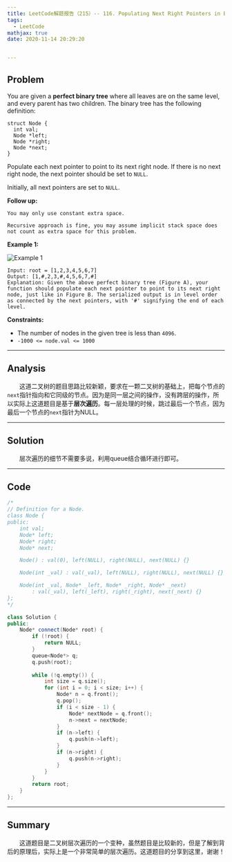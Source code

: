```yaml
---
title: LeetCode解题报告（215）-- 116. Populating Next Right Pointers in Each Node
tags:
  - LeetCode
mathjax: true
date: 2020-11-14 20:29:20


---
```


## Problem

You are given a **perfect binary tree** where all leaves are on the same level, and every parent has two children. The binary tree has the following definition:

```
struct Node {
  int val;
  Node *left;
  Node *right;
  Node *next;
}
```

Populate each next pointer to point to its next right node. If there is no next right node, the next pointer should be set to `NULL`.

Initially, all next pointers are set to `NULL`.

**Follow up:**

```
You may only use constant extra space.

Recursive approach is fine, you may assume implicit stack space does not count as extra space for this problem.
```

<!-- more -->

**Example 1:**

![Example 1](https://assets.leetcode.com/uploads/2019/02/14/116_sample.png)

```
Input: root = [1,2,3,4,5,6,7]
Output: [1,#,2,3,#,4,5,6,7,#]
Explanation: Given the above perfect binary tree (Figure A), your function should populate each next pointer to point to its next right node, just like in Figure B. The serialized output is in level order as connected by the next pointers, with '#' signifying the end of each level.
```

**Constraints:**

- The number of nodes in the given tree is less than `4096`.
- `-1000 <= node.val <= 1000`

------

## Analysis

&emsp;&emsp;这道二叉树的题目思路比较新颖，要求在一颗二叉树的基础上，把每个节点的`next`指针指向和它同级的节点。因为是同一层之间的操作，没有跨层的操作，所以实际上这道题目是基于**层次遍历**。每一层处理的时候，跳过最后一个节点，因为最后一个节点的`next`指针为NULL。

------

## Solution

&emsp;&emsp;层次遍历的细节不需要多说，利用queue结合循环进行即可。

------

## Code

```c++
/*
// Definition for a Node.
class Node {
public:
    int val;
    Node* left;
    Node* right;
    Node* next;

    Node() : val(0), left(NULL), right(NULL), next(NULL) {}

    Node(int _val) : val(_val), left(NULL), right(NULL), next(NULL) {}

    Node(int _val, Node* _left, Node* _right, Node* _next)
        : val(_val), left(_left), right(_right), next(_next) {}
};
*/

class Solution {
public:
    Node* connect(Node* root) {
        if (!root) {
            return NULL;
        }
        queue<Node*> q;
        q.push(root);
        
        while (!q.empty()) {
            int size = q.size();
            for (int i = 0; i < size; i++) {
                Node* n = q.front();
                q.pop();
                if (i < size - 1) {
                    Node* nextNode = q.front();
                    n->next = nextNode;
                }
                if (n->left) {
                    q.push(n->left);
                }
                if (n->right) {
                    q.push(n->right);
                }
            }
        }
        return root;
    }
};
```

------

## Summary

&emsp;&emsp;这道题目是二叉树层次遍历的一个变种，虽然题目是比较新的，但是了解到背后的原理后，实际上是一个非常简单的层次遍历。这道题目的分享到这里，谢谢！
